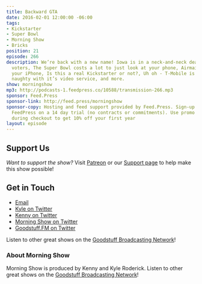 ```yaml
---
title: Backward GTA
date: 2016-02-01 12:00:00 -06:00
tags:
- Kickstarter
- Super Bowl
- Morning Show
- Bricks
position: 21
episode: 266
description: We’re back with a new name! Iowa is in a neck-and-neck dead heat with
  voters, The Super Bowl costs a lot to just look at your phone, Airmail is now on
  your iPhone, Is this a real Kickstarter or not?, Uh oh - T-Mobile is doing something
  naughty with it’s video service, and more.
show: morningshow
mp3: http://podcasts-1.feedpress.co/10588/transmission-266.mp3
sponsor: Feed.Press
sponsor-link: http://feed.press/morningshow
sponsor-copy: Hosting and feed support provided by Feed.Press. Sign-up today and try
  FeedPress on a 14 day trial (no contracts or commitments). Use promo code `morningshow`
  during checkout to get 10% off your first year
layout: episode
---
```


## Support Us
*Want to support the show?* Visit [Patreon](http://patreon.com/morningshow) or our [Support page](http://goodstuff.fm/support) to help make this show possible!

## Get in Touch
* [Email](mailto:kyle@goodstuff.fm)
* [Kyle on Twitter](http://twitter.com/dogburps)
* [Kenny on Twitter](http://twitter.com/pizzarobotics)
* [Morning Show on Twitter](http://twitter.com/morningshowam)
* [Goodstuff.FM on Twitter](http://twitter.com/goodstufffm)

Listen to other great shows on the [Goodstuff Broadcasting Network](http://goodstuff.fm/shows)!

### About Morning Show
Morning Show is produced by Kenny and Kyle Roderick. Listen to other great shows on the [Goodstuff Broadcasting Network](http://goodstuff.fm/)!
